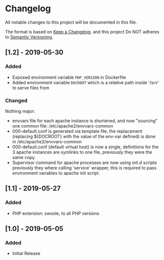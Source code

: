 # Changelog
All notable changes to this project will be documented in this file.

The format is based on [Keep a Changelog](https://keepachangelog.com/en/1.0.0/),
and this project Do NOT adheres to [Semantic Versioning](https://semver.org/spec/v2.0.0.html).

## [1.2] - 2019-05-30
### Added
- Exposed environment variable `PHP_VERSION` in Dockerfile
- Added environment variable `DOCROOT` which is a relative path inside '/srv'
to serve files from

### Changed
Nothing major:
- envvars file for each apache instance is shortened, and now "sourcing" 
one common file: /etc/apache2/envvars-common
- 000-default.conf is generated via template file, the replacement 
(replacing ${DOCROOT} with the value of the env-var defined)
is done in /etc/apache2/envvars-common
- 000-default.conf (default virtual host) is now a single, 
definitions for the 3 apache instances are symlinks to one file, 
previously they were the same copy.
- Supervisor command for apache processes are now using init.d scripts
previously they where calling 'service' wrapper, this is required to pass
environment variables to apache init script.

## [1.1] - 2019-05-27
### Added
- PHP extension: swoole, to all PHP versions

## [1.0] - 2019-05-05
### Added
- Initial Release

